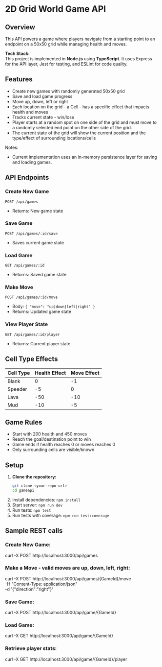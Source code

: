 # 2D Grid World Game API

## Overview
This API powers a game where players navigate from a starting point to an endpoint on a 50x50 grid while managing health and moves.

**Tech Stack:**  
This project is implemented in **Node.js** using **TypeScript**. It uses Express for the API layer, Jest for testing, and ESLint for code quality.

## Features
- Create new games with randomly generated 50x50 grid
- Save and load game progress
- Move up, down, left or right
- Each location on the grid - a Cell - has a specific effect that impacts health and moves
- Tracks current state - win/lose
- Player starts at a random spot on one side of the grid and must move to a randomly selected end point on the other side of the grid.
- The current state of the grid will show the current position and the type/effect of surrounding locations/cells

Notes:
* Current implementation uses an in-memory persistence layer for saving and loading games.

## API Endpoints

### Create New Game
`POST /api/games`
- Returns: New game state

### Save Game
`POST /api/games/:id/save`
- Saves current game state

### Load Game
`GET /api/games/:id`
- Returns: Saved game state

### Make Move
`POST /api/games/:id/move`
- Body: `{ "move": "up|down|left|right" }`
- Returns: Updated game state

### View Player State
`GET /api/games/:id/player`
- Returns: Current player state

## Cell Type Effects
| Cell Type   | Health Effect | Move Effect |
|-----------|---------------|--------------|
| Blank     | 0             | -1           |
| Speeder   | -5            | 0            |
| Lava      | -50           | -10          |
| Mud       | -10           | -5           |


## Game Rules
- Start with 200 health and 450 moves
- Reach the goal/destination point to win
- Game ends if health reaches 0 or moves reaches 0
- Only surrounding cells are visible/known

## Setup

1. **Clone the repository:**
   ```sh
   git clone <your-repo-url>
   cd gameapi
   ```
2. Install dependencies: `npm install`
3. Start server: `npm run dev`
4. Run tests: `npm test`
5. Run tests with coverage: `npm run test:coverage`

## Sample REST calls
### Create New Game:
curl -X POST http://localhost:3000/api/games 

### Make a Move - valid moves are up, down, left, right:
curl -X POST http://localhost:3000/api/games/{GameId}/move \
  -H "Content-Type: application/json" \
  -d '{"direction":"right"}'

### Save Game:
curl -X POST http://localhost:3000/api/game/{GameId}

### Load Game:
curl -X GET http://localhost:3000/api/game/{GameId}

### Retrieve player stats:
curl -X GET http://localhost:3000/api/game/{GameId}/player
